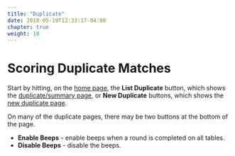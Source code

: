 ```yaml
---
title: "Duplicate"
date: 2018-05-19T12:33:17-04:00
chapter: true
weight: 10
---
```


# Scoring Duplicate Matches

Start by hitting, on the [home page](../home.html), the **List Duplicate** button, which shows the [duplicate/summary page](summary.html), or **New Duplicate** buttons, which shows the [new duplicate page](duplicate/new.html).

On many of the duplicate pages, there may be two buttons at the bottom of the page.

- **Enable Beeps** - enable beeps when a round is completed on all tables.
- **Disable Beeps** - disable the beeps.
